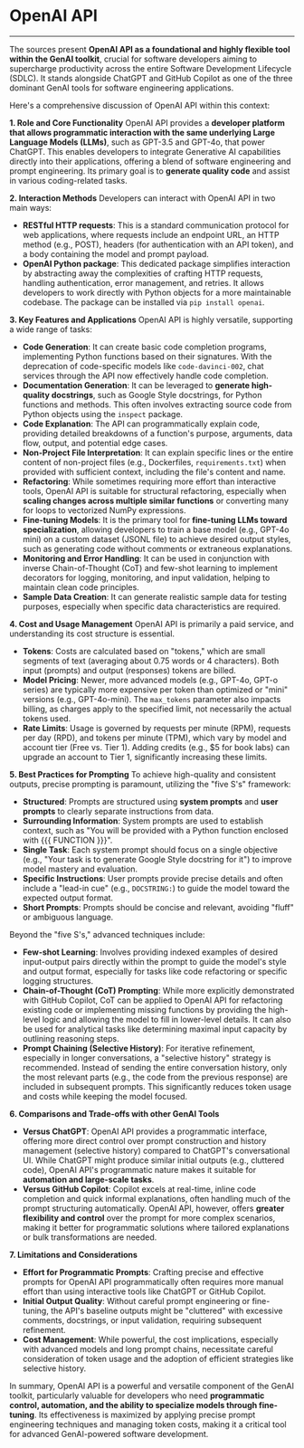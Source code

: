 # OpenAI API

<hr>

The sources present **OpenAI API as a foundational and highly flexible tool within the GenAI toolkit**, crucial for software developers aiming to supercharge productivity across the entire Software Development Lifecycle (SDLC). It stands alongside ChatGPT and GitHub Copilot as one of the three dominant GenAI tools for software engineering applications.

Here's a comprehensive discussion of OpenAI API within this context:

**1. Role and Core Functionality**
OpenAI API provides a **developer platform that allows programmatic interaction with the same underlying Large Language Models (LLMs)**, such as GPT-3.5 and GPT-4o, that power ChatGPT. This enables developers to integrate Generative AI capabilities directly into their applications, offering a blend of software engineering and prompt engineering. Its primary goal is to **generate quality code** and assist in various coding-related tasks.

**2. Interaction Methods**
Developers can interact with OpenAI API in two main ways:

- **RESTful HTTP requests**: This is a standard communication protocol for web applications, where requests include an endpoint URL, an HTTP method (e.g., POST), headers (for authentication with an API token), and a body containing the model and prompt payload.
- **OpenAI Python package**: This dedicated package simplifies interaction by abstracting away the complexities of crafting HTTP requests, handling authentication, error management, and retries. It allows developers to work directly with Python objects for a more maintainable codebase. The package can be installed via `pip install openai`.

**3. Key Features and Applications**
OpenAI API is highly versatile, supporting a wide range of tasks:

- **Code Generation**: It can create basic code completion programs, implementing Python functions based on their signatures. With the deprecation of code-specific models like `code-davinci-002`, chat services through the API now effectively handle code completion.
- **Documentation Generation**: It can be leveraged to **generate high-quality docstrings**, such as Google Style docstrings, for Python functions and methods. This often involves extracting source code from Python objects using the `inspect` package.
- **Code Explanation**: The API can programmatically explain code, providing detailed breakdowns of a function's purpose, arguments, data flow, output, and potential edge cases.
- **Non-Project File Interpretation**: It can explain specific lines or the entire content of non-project files (e.g., Dockerfiles, `requirements.txt`) when provided with sufficient context, including the file's content and name.
- **Refactoring**: While sometimes requiring more effort than interactive tools, OpenAI API is suitable for structural refactoring, especially when **scaling changes across multiple similar functions** or converting many for loops to vectorized NumPy expressions.
- **Fine-tuning Models**: It is the primary tool for **fine-tuning LLMs toward specialization**, allowing developers to train a base model (e.g., GPT-4o mini) on a custom dataset (JSONL file) to achieve desired output styles, such as generating code without comments or extraneous explanations.
- **Monitoring and Error Handling**: It can be used in conjunction with inverse Chain-of-Thought (CoT) and few-shot learning to implement decorators for logging, monitoring, and input validation, helping to maintain clean code principles.
- **Sample Data Creation**: It can generate realistic sample data for testing purposes, especially when specific data characteristics are required.

**4. Cost and Usage Management**
OpenAI API is primarily a paid service, and understanding its cost structure is essential.

- **Tokens**: Costs are calculated based on "tokens," which are small segments of text (averaging about 0.75 words or 4 characters). Both input (prompts) and output (responses) tokens are billed.
- **Model Pricing**: Newer, more advanced models (e.g., GPT-4o, GPT-o series) are typically more expensive per token than optimized or "mini" versions (e.g., GPT-4o-mini). The `max_tokens` parameter also impacts billing, as charges apply to the specified limit, not necessarily the actual tokens used.
- **Rate Limits**: Usage is governed by requests per minute (RPM), requests per day (RPD), and tokens per minute (TPM), which vary by model and account tier (Free vs. Tier 1). Adding credits (e.g., $5 for book labs) can upgrade an account to Tier 1, significantly increasing these limits.

**5. Best Practices for Prompting**
To achieve high-quality and consistent outputs, precise prompting is paramount, utilizing the "five S's" framework:

- **Structured**: Prompts are structured using **system prompts** and **user prompts** to clearly separate instructions from data.
- **Surrounding Information**: System prompts are used to establish context, such as "You will be provided with a Python function enclosed with {{{ FUNCTION }}}".
- **Single Task**: Each system prompt should focus on a single objective (e.g., "Your task is to generate Google Style docstring for it") to improve model mastery and evaluation.
- **Specific Instructions**: User prompts provide precise details and often include a "lead-in cue" (e.g., `DOCSTRING:`) to guide the model toward the expected output format.
- **Short Prompts**: Prompts should be concise and relevant, avoiding "fluff" or ambiguous language.

Beyond the "five S's," advanced techniques include:

- **Few-shot Learning**: Involves providing indexed examples of desired input-output pairs directly within the prompt to guide the model's style and output format, especially for tasks like code refactoring or specific logging structures.
- **Chain-of-Thought (CoT) Prompting**: While more explicitly demonstrated with GitHub Copilot, CoT can be applied to OpenAI API for refactoring existing code or implementing missing functions by providing the high-level logic and allowing the model to fill in lower-level details. It can also be used for analytical tasks like determining maximal input capacity by outlining reasoning steps.
- **Prompt Chaining (Selective History)**: For iterative refinement, especially in longer conversations, a "selective history" strategy is recommended. Instead of sending the entire conversation history, only the most relevant parts (e.g., the code from the previous response) are included in subsequent prompts. This significantly reduces token usage and costs while keeping the model focused.

**6. Comparisons and Trade-offs with other GenAI Tools**

- **Versus ChatGPT**: OpenAI API provides a programmatic interface, offering more direct control over prompt construction and history management (selective history) compared to ChatGPT's conversational UI. While ChatGPT might produce similar initial outputs (e.g., cluttered code), OpenAI API's programmatic nature makes it suitable for **automation and large-scale tasks**.
- **Versus GitHub Copilot**: Copilot excels at real-time, inline code completion and quick informal explanations, often handling much of the prompt structuring automatically. OpenAI API, however, offers **greater flexibility and control** over the prompt for more complex scenarios, making it better for programmatic solutions where tailored explanations or bulk transformations are needed.

**7. Limitations and Considerations**

- **Effort for Programmatic Prompts**: Crafting precise and effective prompts for OpenAI API programmatically often requires more manual effort than using interactive tools like ChatGPT or GitHub Copilot.
- **Initial Output Quality**: Without careful prompt engineering or fine-tuning, the API's baseline outputs might be "cluttered" with excessive comments, docstrings, or input validation, requiring subsequent refinement.
- **Cost Management**: While powerful, the cost implications, especially with advanced models and long prompt chains, necessitate careful consideration of token usage and the adoption of efficient strategies like selective history.

In summary, OpenAI API is a powerful and versatile component of the GenAI toolkit, particularly valuable for developers who need **programmatic control, automation, and the ability to specialize models through fine-tuning**. Its effectiveness is maximized by applying precise prompt engineering techniques and managing token costs, making it a critical tool for advanced GenAI-powered software development.
